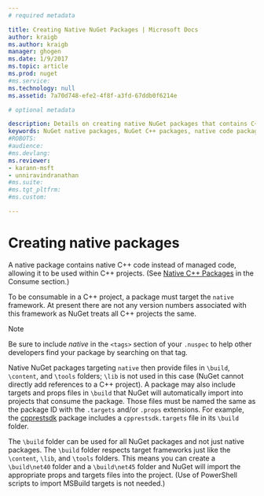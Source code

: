 ```yaml
---
# required metadata

title: Creating Native NuGet Packages | Microsoft Docs
author: kraigb
ms.author: kraigb
manager: ghogen
ms.date: 1/9/2017
ms.topic: article
ms.prod: nuget
#ms.service:
ms.technology: null
ms.assetid: 7a70d748-efe2-4f8f-a3fd-67ddb0f6214e

# optional metadata

description: Details on creating native NuGet packages that contains C++ code instead of managed code, for use in C++ projects.
keywords: NuGet native packages, NuGet C++ packages, native code packages, targeting C++ projects
#ROBOTS:
#audience:
#ms.devlang:
ms.reviewer:
- karann-msft
- unniravindranathan
#ms.suite:
#ms.tgt_pltfrm:
#ms.custom:

---
```

# Creating native packages

A native package contains native C++ code instead of managed code, allowing it to be used within C++ projects. (See [Native C++ Packages](../consume-packages/finding-and-choosing-packages.md#native-cpp-packages) in the Consume section.)

To be consumable in a C++ project, a package must target the `native` framework. At present there are not any version numbers associated with this framework as NuGet treats all C++ projects the same.

> [!Note]
> Be sure to include *native* in the `<tags>` section of your `.nuspec` to help other developers find your package by searching on that tag.

Native NuGet packages targeting `native` then provide files in `\build`, `\content`, and `\tools` folders; `\lib` is not used in this case (NuGet cannot directly add references to a C++ project). A package may also include targets and props files in `\build` that NuGet will automatically import into projects that consume the package. Those files must be named the same as the package ID with the `.targets` and/or `.props` extensions. For example, the [cpprestsdk](https://nuget.org/packages/cpprestsdk/) package includes a `cpprestsdk.targets` file in its `\build` folder.

The `\build` folder can be used for all NuGet packages and not just native packages. The `\build` folder respects target frameworks just like the `\content`, `\lib`, and `\tools` folders. This means you can create a `\build\net40` folder and a `\build\net45` folder and NuGet will import the appropriate props and targets files into the project. (Use of PowerShell scripts to import MSBuild targets is not needed.)
